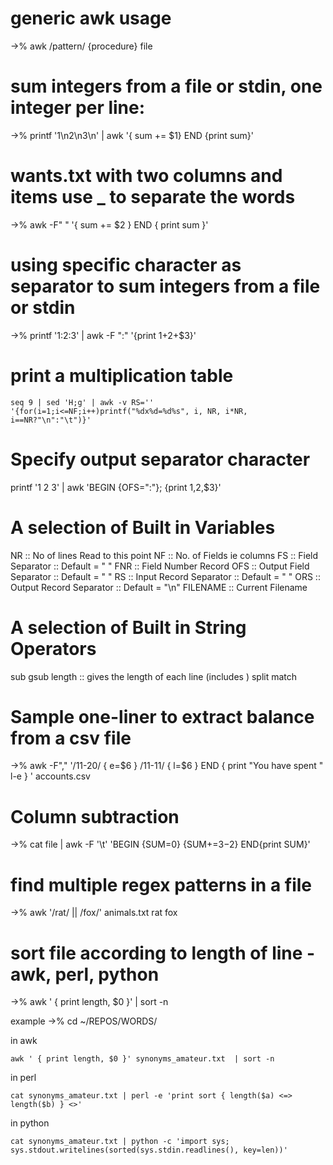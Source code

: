 # generic awk usage

->% awk /pattern/ {procedure} file

# sum integers from a file or stdin, one integer per line:

->%  printf '1\n2\n3\n' | awk '{ sum += $1} END {print sum}'

# wants.txt with two columns and items use _ to separate the words 

->%  awk -F" " '{ sum += $2 } END { print sum }'


# using specific character as separator to sum integers from a file or stdin

->%  printf '1:2:3' | awk -F ":" '{print $1+$2+$3}'

# print a multiplication table

    seq 9 | sed 'H;g' | awk -v RS='' '{for(i=1;i<=NF;i++)printf("%dx%d=%d%s", i, NR, i*NR, i==NR?"\n":"\t")}'
 
 
# Specify output separator character
printf '1 2 3' | awk 'BEGIN {OFS=":"}; {print $1,$2,$3}'

# A selection of Built in Variables
NR  :: No of lines Read to this point 
NF  :: No. of Fields ie columns
FS  :: Field Separator  :: Default = " "
FNR :: Field Number Record
OFS :: Output Field Separator :: Default = " " 
RS  :: Input Record Separator :: Default = " " 
ORS :: Output Record Separator :: Default = "\n"
FILENAME    :: Current Filename

# A selection of Built in String Operators

sub
gsub
length  :: gives the length of each line (includes <spaces> )
split
match

# Sample one-liner to extract balance from a csv file

->%  awk -F"," '/11-20/ { e=$6 } /11-11/ { l=$6 } END { print "You have spent " l-e } ' accounts.csv

# Column subtraction

->%  cat file | awk -F '\t' 'BEGIN {SUM=0} {SUM+=$3-$2} END{print SUM}'

# find multiple regex patterns in a file

->%  awk '/rat/ || /fox/' animals.txt
rat
fox

# sort file according to length of line - awk, perl, python

->%   awk ' { print length, $0 }' <filename>  | sort -n


example
->% cd  ~/REPOS/WORDS/

in awk

    awk ' { print length, $0 }' synonyms_amateur.txt  | sort -n

in perl

    cat synonyms_amateur.txt | perl -e 'print sort { length($a) <=> length($b) } <>'

in python 

    cat synonyms_amateur.txt | python -c 'import sys; sys.stdout.writelines(sorted(sys.stdin.readlines(), key=len))'



